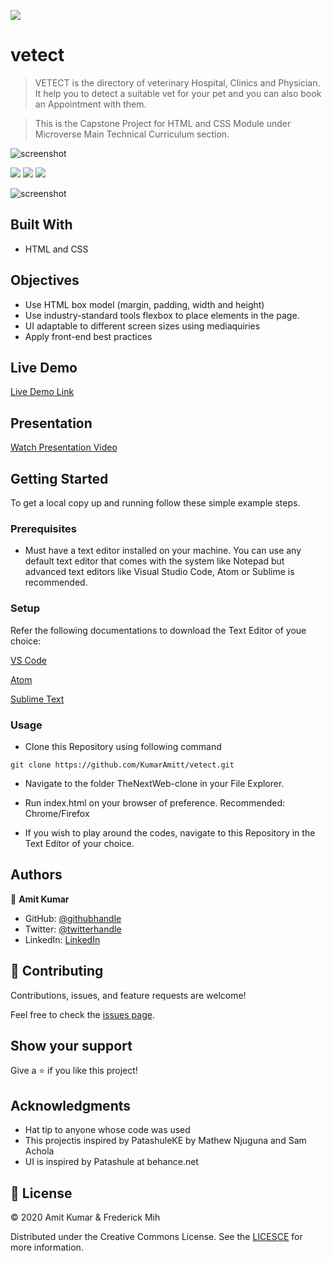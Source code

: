 ![](https://img.shields.io/badge/Microverse-blueviolet)

# vetect

> VETECT is the directory of veterinary Hospital, Clinics and Physician. It help you to detect a suitable vet for your pet and you can also book an Appointment with them.

> This is the Capstone Project for HTML and CSS Module under Microverse Main Technical Curriculum section.

![screenshot](./assets/screenshots/pc.png)

<p align="space">
  
  <img src="assets/screenshots/scm.png">
  <img src="assets/screenshots/scl.png">
  <img src="assets/screenshots/sct.png">

</p>

![screenshot](./assets/screenshots/scd.png)



## Built With

- HTML and CSS

## Objectives

- Use HTML box model (margin, padding, width and height)
- Use industry-standard tools flexbox to place elements in the page.
- UI adaptable to different screen sizes using mediaquiries
- Apply front-end best practices

## Live Demo

[Live Demo Link](https://kumaramitt.github.io/vetect/.)

## Presentation

[Watch Presentation Video](https://www.loom.com/share/bf2ce9764ab54b14b8902eab7dee426e?sharedAppSource=personal_library)


## Getting Started

To get a local copy up and running follow these simple example steps.

### Prerequisites

- Must have a text editor installed on your machine. You can use any default text editor that comes with the system like Notepad but advanced text editors like Visual Studio Code, Atom or Sublime is recommended.

### Setup

Refer the following documentations to download the Text Editor of youe choice:

[VS Code](https://code.visualstudio.com/)

[Atom](https://atom.io/)

[Sublime Text](https://www.sublimetext.com/)


### Usage
- Clone this Repository using following command

<pre><code>git clone https://github.com/KumarAmitt/vetect.git</code></pre>

- Navigate to the folder TheNextWeb-clone in your File Explorer.

- Run index.html on your browser of preference. Recommended: Chrome/Firefox

- If you wish to play around the codes, navigate to this Repository in the Text Editor of your choice.

## Authors

👤 **Amit Kumar**

- GitHub: [@githubhandle](https://github.com/KumarAmitt)
- Twitter: [@twitterhandle](https://twitter.com/ArrshAmitt)
- LinkedIn: [LinkedIn](https://www.linkedin.com/in/kumar-amitt)


## 🤝 Contributing

Contributions, issues, and feature requests are welcome!

Feel free to check the [issues page](https://github.com/KumarAmitt/vetect/issues).

## Show your support

Give a ⭐️ if you like this project!

## Acknowledgments

- Hat tip to anyone whose code was used
- This projectis inspired by PatashuleKE by Mathew Njuguna and Sam Achola
- UI is inspired by Patashule at behance.net

## 📝 License

&copy; 2020 Amit Kumar & Frederick Mih

Distributed under the Creative Commons License. See the [LICESCE](https://creativecommons.org/licenses/by-nc/4.0/) for more information.
